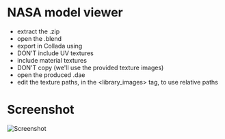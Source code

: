 NASA model viewer
=============

 - extract the .zip
 - open the .blend
 - export in Collada using
  - DON'T include UV textures
  - include material textures
  - DON'T copy (we'll use the provided texture images)
 - open the produced .dae
 - edit the texture paths, in the <library_images> tag, to use relative paths


Screenshot
=============

![Screenshot](https://raw.github.com/vincent/three.js-nasa/master/screenshot.png)
